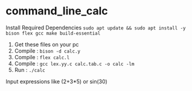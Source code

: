 # command_line_calc

Install Required Dependencies
`sudo apt update && sudo apt install -y bison flex gcc make build-essential`


1) Get these files on your pc
2) Compile : `bison -d calc.y`
3) Compile :  `flex calc.l`
4) Compile : `gcc lex.yy.c calc.tab.c -o calc -lm`
5) Run : `./calc`

Input expressions like 
(2+3*5) or sin(30)
